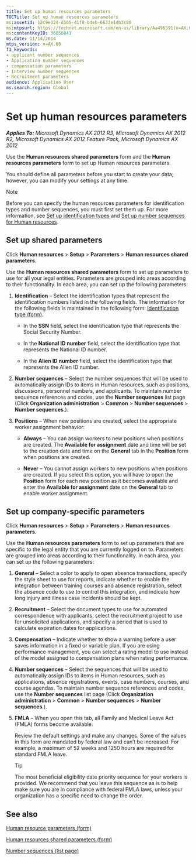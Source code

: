 ```yaml
---
title: Set up human resources parameters
TOCTitle: Set up human resources parameters
ms:assetid: 12c9e324-d565-41f8-b4eb-6633e1db3c86
ms:mtpsurl: https://technet.microsoft.com/en-us/library/Aa496591(v=AX.60)
ms:contentKeyID: 36056041
ms.date: 11/14/2014
mtps_version: v=AX.60
f1_keywords:
- applicant number sequences
- Application number sequences
- compensation parameters
- Interview number sequences
- Recruitment parameters
audience: Application User
ms.search.region: Global
---
```


# Set up human resources parameters 


_**Applies To:** Microsoft Dynamics AX 2012 R3, Microsoft Dynamics AX 2012 R2, Microsoft Dynamics AX 2012 Feature Pack, Microsoft Dynamics AX 2012_

Use the **Human resources shared parameters** form and the **Human resources parameters** form to set up Human resources parameters.

You should define all parameters before you start to create your data; however, you can modify your settings at any time.


> [!NOTE]
> <P>Before you can specify the human resources parameters for identification types and number sequences, you must first set them up. For more information, see <A href="set-up-identification-types.md">Set up identification types</A> and <A href="set-up-number-sequences-for-human-resources.md">Set up number sequences for Human resources</A>.</P>



## Set up shared parameters

Click **Human resources** \> **Setup** \> **Parameters** \> **Human resources shared parameters**.

Use the **Human resources shared parameters** form to set up parameters to use for all your legal entities. Parameters are grouped into areas according to their functionality. In each area, you can set up the following parameters:

1.  **Identification** – Select the identification types that represent the identification numbers listed in the following fields. The information for the following fields is maintained in the following form: [Identification type (form)](https://technet.microsoft.com/en-us/library/hh227646\(v=ax.60\)).
    
      - In the **SSN** field, select the identification type that represents the Social Security Number.
    
      - In the **National ID number** field, select the identification type that represents the National ID number.
    
      - In the **Alien ID number** field, select the identification type that represents the Alien ID number.

2.  **Number sequences** – Select the number sequences that will be used to automatically assign IDs to items in Human resources, such as positions, discussions, personnel numbers, and applicants. To maintain number sequence references and codes, use the **Number sequences** list page (Click **Organization administration** \> **Common** \> **Number sequences** \> **Number sequences**.).

3.  **Positions** – When new positions are created, select the appropriate worker assignment behavior:
    
      - **Always** – You can assign workers to new positions when positions are created. The **Available for assignment** date and time will be set to the creation date and time on the **General** tab in the **Position** form when positions are created.
    
      - **Never** – You cannot assign workers to new positions when positions are created. If you select this option, you will have to open the **Position** form for each new position as it becomes available and enter the **Available for assignment** date on the **General** tab to enable worker assignment.

## Set up company-specific parameters

Click **Human resources** \> **Setup** \> **Parameters** \> **Human resources parameters**.

Use the **Human resources parameters** form to set up parameters that are specific to the legal entity that you are currently logged on to. Parameters are grouped into areas according to their functionality. In each area, you can set up the following parameters:

1.  **General** – Select a color to apply to open absence transactions, specify the style sheet to use for reports, indicate whether to enable the integration between training courses and absence registration, select the absence code to use to control this integration, and indicate how long injury and illness case incidents should be kept.

2.  **Recruitment** – Select the document types to use for automated correspondence with applicants, select the recruitment project to use for unsolicited applications, and specify a period that is used to calculate expiration dates for applications.

3.  **Compensation** – Indicate whether to show a warning before a user saves information in a fixed or variable plan. If you are using performance management, you can select a rating model to use instead of the model assigned to compensation plans when rating performance.

4.  **Number sequences** – Select the sequences that will be used to automatically assign IDs to items in Human resources, such as applications, absence registrations, events, case numbers, courses, and course agendas. To maintain number sequence references and codes, use the **Number sequences** list page (Click **Organization administration** \> **Common** \> **Number sequences** \> **Number sequences**.).

5.  **FMLA** – When you open this tab, all Family and Medical Leave Act (FMLA) forms become available.
    
    Review the default settings and make any changes. Some of the values in this form are mandated by federal law and can’t be increased. For example, a maximum of 52 weeks and 1250 hours are required for standard FMLA leave.
    

    > [!TIP]
    > <P>The most beneficial eligibility date priority sequence for your workers is provided. We recommend that you leave this sequence as is to help make sure you are in compliance with federal FMLA laws, unless your organization has a specific need to change the order.</P>



## See also

[Human resource parameters (form)](https://technet.microsoft.com/en-us/library/aa596451\(v=ax.60\))

[Human resources shared parameters (form)](https://technet.microsoft.com/en-us/library/hh209632\(v=ax.60\))

[Number sequences (list page)](https://technet.microsoft.com/en-us/library/aa600321\(v=ax.60\))

  


